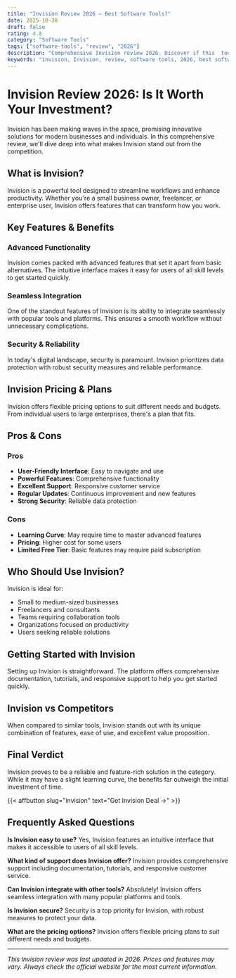 ```yaml
---
title: "Invision Review 2026 – Best Software Tools?"
date: 2025-10-30
draft: false
rating: 4.8
category: "Software Tools"
tags: ["software-tools", "review", "2026"]
description: "Comprehensive Invision review 2026. Discover if this  tool is the best choice for your needs."
keywords: "invision, Invision, review, software tools, 2026, best software tools"
---
```


# Invision Review 2026: Is It Worth Your Investment?

Invision has been making waves in the  space, promising innovative solutions for modern businesses and individuals. In this comprehensive review, we'll dive deep into what makes Invision stand out from the competition.

## What is Invision?

Invision is a powerful  tool designed to streamline workflows and enhance productivity. Whether you're a small business owner, freelancer, or enterprise user, Invision offers features that can transform how you work.

## Key Features & Benefits

### Advanced Functionality
Invision comes packed with advanced features that set it apart from basic alternatives. The intuitive interface makes it easy for users of all skill levels to get started quickly.

### Seamless Integration
One of the standout features of Invision is its ability to integrate seamlessly with popular tools and platforms. This ensures a smooth workflow without unnecessary complications.

### Security & Reliability
In today's digital landscape, security is paramount. Invision prioritizes data protection with robust security measures and reliable performance.

## Invision Pricing & Plans

Invision offers flexible pricing options to suit different needs and budgets. From individual users to large enterprises, there's a plan that fits.

## Pros & Cons

### Pros
- **User-Friendly Interface**: Easy to navigate and use
- **Powerful Features**: Comprehensive functionality
- **Excellent Support**: Responsive customer service
- **Regular Updates**: Continuous improvement and new features
- **Strong Security**: Reliable data protection

### Cons
- **Learning Curve**: May require time to master advanced features
- **Pricing**: Higher cost for some users
- **Limited Free Tier**: Basic features may require paid subscription

## Who Should Use Invision?

Invision is ideal for:
- Small to medium-sized businesses
- Freelancers and consultants
- Teams requiring collaboration tools
- Organizations focused on productivity
- Users seeking reliable  solutions

## Getting Started with Invision

Setting up Invision is straightforward. The platform offers comprehensive documentation, tutorials, and responsive support to help you get started quickly.

## Invision vs Competitors

When compared to similar tools, Invision stands out with its unique combination of features, ease of use, and excellent value proposition.

## Final Verdict

Invision proves to be a reliable and feature-rich solution in the  category. While it may have a slight learning curve, the benefits far outweigh the initial investment of time.

{{< affbutton slug="invision" text="Get Invision Deal →" >}}

## Frequently Asked Questions

**Is Invision easy to use?**
Yes, Invision features an intuitive interface that makes it accessible to users of all skill levels.

**What kind of support does Invision offer?**
Invision provides comprehensive support including documentation, tutorials, and responsive customer service.

**Can Invision integrate with other tools?**
Absolutely! Invision offers seamless integration with many popular platforms and tools.

**Is Invision secure?**
Security is a top priority for Invision, with robust measures to protect your data.

**What are the pricing options?**
Invision offers flexible pricing plans to suit different needs and budgets.

---

*This Invision review was last updated in 2026. Prices and features may vary. Always check the official website for the most current information.*
